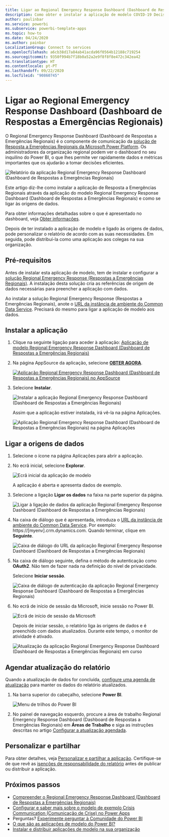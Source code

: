 ```yaml
---
title: Ligar ao Regional Emergency Response Dashboard (Dashboard de Respostas a Emergências Regionais)
description: Como obter e instalar a aplicação de modelo COVID-19 Decision Support Dashboard (Dashboard de Suporte de Decisões da COVID-19) para respostas a emergências regionais e como ligar aos dados
author: paulinbar
ms.service: powerbi
ms.subservice: powerbi-template-apps
ms.topic: how-to
ms.date: 04/24/2020
ms.author: painbar
LocalizationGroup: Connect to services
ms.openlocfilehash: a6cb38d17a84ab41acda96f0564b12188c719254
ms.sourcegitcommit: 9350f994b7f18b0a52a2e9f8f8f8e472c342ea42
ms.translationtype: HT
ms.contentlocale: pt-PT
ms.lasthandoff: 09/22/2020
ms.locfileid: "90860745"
---
```

# <a name="connect-to-the-regional-emergency-response-dashboard"></a>Ligar ao Regional Emergency Response Dashboard (Dashboard de Respostas a Emergências Regionais)
O Regional Emergency Response Dashboard (Dashboard de Respostas a Emergências Regionais) é o componente de comunicação da [solução de Resposta a Emergências Regionais da Microsoft Power Platform](/powerapps/sample-apps/regional-emergency-response/overview). Os administradores da organização regional podem ver o dashboard no seu inquilino do Power BI, o que lhes permite ver rapidamente dados e métricas importantes que os ajudarão a tomar decisões eficientes.

![Relatório da aplicação Regional Emergency Response Dashboard (Dashboard de Respostas a Emergências Regionais)](media/service-connect-to-regional-emergency-response/service-regional-emergency-response-app-report.png)

Este artigo diz-lhe como instalar a aplicação de Resposta a Emergências Regionais através da aplicação do modelo Regional Emergency Response Dashboard (Dashboard de Respostas a Emergências Regionais) e como se ligar às origens de dados.

Para obter informações detalhadas sobre o que é apresentado no dashboard, veja [Obter informações](/powerapps/sample-apps/regional-emergency-response/portals-admin-reporting#get-insights).

Depois de ter instalado a aplicação de modelo e ligado às origens de dados, pode personalizar o relatório de acordo com as suas necessidades. Em seguida, pode distribuí-la como uma aplicação aos colegas na sua organização.

## <a name="prerequisites"></a>Pré-requisitos

Antes de instalar esta aplicação de modelo, tem de instalar e configurar a [solução Regional Emergency Response (Respostas a Emergências Regionais)](/powerapps/sample-apps/regional-emergency-response/deploy). A instalação desta solução cria as referências de origem de dados necessárias para preencher a aplicação com dados.

Ao instalar a solução Regional Emergency Response (Respostas a Emergências Regionais), anote o [URL da instância de ambiente do Common Data Service](/powerapps/sample-apps/regional-emergency-response/deploy#step-5-configure-and-publish-power-bi-dashboard). Precisará do mesmo para ligar a aplicação de modelo aos dados.

## <a name="install-the-app"></a>Instalar a aplicação

1. Clique na seguinte ligação para aceder à aplicação: [Aplicação de modelo Regional Emergency Response Dashboard (Dashboard de Respostas a Emergências Regionais)](https://appsource.microsoft.com/product/power-bi/powerapps_cxo.regional_response)

1. Na página AppSource da aplicação, selecione [**OBTER AGORA**](https://appsource.microsoft.com/product/power-bi/powerapps_cxo.regional_response).

    [![Aplicação Regional Emergency Response Dashboard (Dashboard de Respostas a Emergências Regionais) no AppSource](media/service-connect-to-regional-emergency-response/service-regional-emergency-response-app-appsource-get-it-now.png)](https://appsource.microsoft.com/product/power-bi/powerapps_cxo.regional_response)

1. Selecione **Instalar**. 

    ![Instalar a aplicação Regional Emergency Response Dashboard (Dashboard de Respostas a Emergências Regionais)](media/service-connect-to-regional-emergency-response/service-regional-emergency-response-select-install.png)

    Assim que a aplicação estiver instalada, irá vê-la na página Aplicações.

   ![Aplicação Regional Emergency Response Dashboard (Dashboard de Respostas a Emergências Regionais) na página Aplicações](media/service-connect-to-regional-emergency-response/service-regional-emergency-response-app-apps-page-icon.png)

## <a name="connect-to-data-sources"></a>Ligar a origens de dados

1. Selecione o ícone na página Aplicações para abrir a aplicação.

1. No ecrã inicial, selecione **Explorar**.

   ![Ecrã inicial da aplicação de modelo](media/service-connect-to-regional-emergency-response/service-regional-emergency-response-app-splash-screen.png)

   A aplicação é aberta e apresenta dados de exemplo.

1. Selecione a ligação **Ligar os dados** na faixa na parte superior da página.

   ![Ligar à ligação de dados da aplicação Regional Emergency Response Dashboard (Dashboard de Respostas a Emergências Regionais)](media/service-connect-to-regional-emergency-response/service-regional-emergency-response-app-connect-data.png)

1. Na caixa de diálogo que é apresentada, introduza o [URL da instância de ambiente do Common Data Service](/powerapps/sample-apps/emergency-response/deploy-configure#publish-the-power-bi-dashboard). Por exemplo: https://[myenv].crm.dynamics.com. Quando terminar, clique em **Seguinte**.

   ![Caixa de diálogo do URL da aplicação Regional Emergency Response Dashboard (Dashboard de Respostas a Emergências Regionais)](media/service-connect-to-regional-emergency-response/service-regional-emergency-response-app-url-dialog.png)

1. Na caixa de diálogo seguinte, defina o método de autenticação como **OAuth2**. Não tem de fazer nada na definição do nível de privacidade.

   Selecione **Iniciar sessão**.

   ![Caixa de diálogo de autenticação da aplicação Regional Emergency Response Dashboard (Dashboard de Respostas a Emergências Regionais)](media/service-connect-to-regional-emergency-response/service-regional-emergency-response-app-authentication-dialog.png)

1. No ecrã de início de sessão da Microsoft, inicie sessão no Power BI.

   ![Ecrã de início de sessão da Microsoft](media/service-connect-to-regional-emergency-response/service-regional-emergency-response-app-microsoft-login.png)

   Depois de iniciar sessão, o relatório liga às origens de dados e é preenchido com dados atualizados. Durante este tempo, o monitor de atividade é ativado.

   ![Atualização da aplicação Regional Emergency Response Dashboard (Dashboard de Respostas a Emergências Regionais) em curso](media/service-connect-to-regional-emergency-response/service-regional-emergency-response-app-refresh-monitor.png)

## <a name="schedule-report-refresh"></a>Agendar atualização do relatório

Quando a atualização de dados for concluída, [configure uma agenda de atualização](../connect-data/refresh-scheduled-refresh.md) para manter os dados do relatório atualizados.

1. Na barra superior do cabeçalho, selecione **Power BI**.

   ![Menu de trilhos do Power BI](media/service-connect-to-regional-emergency-response/service-regional-emergency-response-app-powerbi-breadcrumb.png)

1. No painel de navegação esquerdo, procure a área de trabalho Regional Emergency Response Dashboard (Dashboard de Respostas a Emergências Regionais) em **Áreas de Trabalho** e siga as instruções descritas no artigo [Configurar a atualização agendada](../connect-data/refresh-scheduled-refresh.md).

## <a name="customize-and-share"></a>Personalizar e partilhar

Para obter detalhes, veja [Personalizar e partilhar a aplicação](../connect-data/service-template-apps-install-distribute.md#customize-and-share-the-app). Certifique-se de que revê as [isenções de responsabilidade do relatório](/powerapps/sample-apps/regional-emergency-response/overview#disclaimer) antes de publicar ou distribuir a aplicação.

## <a name="next-steps"></a>Próximos passos
* [Compreender o Regional Emergency Response Dashboard (Dashboard de Respostas a Emergências Regionais)](/powerapps/sample-apps/regional-emergency-response/portals-admin-reporting#get-insights)
* [Configurar e saber mais sobre o modelo de exemplo Crisis Communication (Comunicação de Crise) no Power Apps](/powerapps/maker/canvas-apps/sample-crisis-communication-app)
* Perguntas? [Experimente perguntar à Comunidade do Power BI](https://community.powerbi.com/)
* [O que são as aplicações de modelo do Power BI?](../connect-data/service-template-apps-overview.md)
* [Instalar e distribuir aplicações de modelo na sua organização](../connect-data/service-template-apps-install-distribute.md)